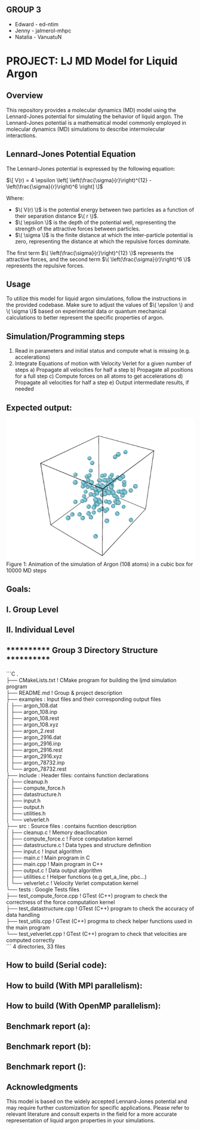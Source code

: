 ## GROUP 3
- Edward  -  ed-ntim
- Jenny   -  jalmerol-mhpc
- Natalia -  VanuatuN 

# PROJECT:  LJ MD Model for Liquid Argon

## Overview

This repository provides a molecular dynamics (MD) model using the Lennard-Jones potential 
for simulating the behavior of liquid argon. The Lennard-Jones potential is a mathematical 
model commonly employed in molecular dynamics (MD) simulations to describe intermolecular interactions.

## Lennard-Jones Potential Equation

The Lennard-Jones potential is expressed by the following equation:

$\[ V(r) = 4 \epsilon \left[ \left(\frac{\sigma}{r}\right)^{12} - \left(\frac{\sigma}{r}\right)^6 \right] \]$

Where:
- $\( V(r) \)$ is the potential energy between two particles as a function of their separation distance $\( r \)$.
- $\( \epsilon \)$ is the depth of the potential well, representing the strength of the attractive forces between particles.
- $\( \sigma \)$ is the finite distance at which the inter-particle potential is zero, representing the distance at which 
the repulsive forces dominate.

The first term $\( \left(\frac{\sigma}{r}\right)^{12} \)$ represents the attractive forces, 
and the second term $\( \left(\frac{\sigma}{r}\right)^6 \)$ represents the repulsive forces.

## Usage

To utilize this model for liquid argon simulations, follow the instructions in the provided codebase. 
Make sure to adjust the values of $\( \epsilon \) and \( \sigma \)$ based on experimental data or 
quantum mechanical calculations to better represent the specific properties of argon.


## Simulation/Programming steps
1. Read in parameters and initial status and compute what is missing (e.g. accelerations)
2. Integrate Equations of motion with Velocity Verlet for a given number of steps
a) Propagate all velocities for half a step
b) Propagate all positions for a full step
c) Compute forces on all atoms to get accelerations
d) Propagate all velocities for half a step
e) Output intermediate results, if needed

## Expected output:
![Animation](ljmd.gif)\
Figure 1: Animation of the simulation of Argon (108 atoms) in a cubic box for 10000 MD steps

## Goals:

## I. Group Level

## II. Individual Level

## **********  Group 3 Directory Structure  **********
</pre>
```C
.<br>
├── CMakeLists.txt                ! CMake program for building the ljmd simulation program<br>
├── README.md                     ! Group & project description<br>
├── examples                      : Input files and their corresponding output files<br>
│   ├── argon_108.dat<br>
│   ├── argon_108.inp<br>
│   ├── argon_108.rest<br>
│   ├── argon_108.xyz<br>
│   ├── argon_2.rest<br>
│   ├── argon_2916.dat<br>
│   ├── argon_2916.inp<br>
│   ├── argon_2916.rest<br>
│   ├── argon_2916.xyz<br>
│   ├── argon_78732.inp<br>
│   └── argon_78732.rest<br>
├── include                        : Header files: contains function declarations<br>
│   ├── cleanup.h<br>
│   ├── compute_force.h<br>
│   ├── datastructure.h<br>
│   ├── input.h<br>
│   ├── output.h<br>
│   ├── utilities.h<br>
│   └── velverlet.h<br>
├── src                            : Source files : contains fucntion description<br>
│   ├── cleanup.c                  ! Memory deacllocation<br>
│   ├── compute_force.c            ! Force computation kernel<br>
│   ├── datastructure.c            ! Data types and structure definition<br>
│   ├── input.c                    ! Input algorithm<br>
│   ├── main.c                     ! Main program in C<br>
│   ├── main.cpp                   ! Main program in C++<br>
│   ├── output.c                   ! Data output algorithm<br>
│   ├── utilities.c                ! Helper functions (e.g get_a_line, pbc...)<br>
│   └── velverlet.c                ! Velocity Verlet computation kernel<br>
└── tests                          : Google Tests files<br>
    ├── test_compute_force.cpp     ! GTest (C++) program to check the correctness of the force computation kernel<br>
    ├── test_datastructure.cpp     ! GTest (C++) program to check the accuracy of data handling<br>
    ├── test_utils.cpp             ! GTest (C++) progrma to check helper functions used in the main program<br>
    └── test_velverlet.cpp         ! GTest (C++) program to check that velocities are computed correctly<br>
```
4 directories, 33 files
</pre>

## How to build (Serial code):

## How to build (With MPI parallelism):

## How to build (With OpenMP parallelism):



## Benchmark report (a):

## Benchmark report (b):

## Benchmark report ():

## Acknowledgments

This model is based on the widely accepted Lennard-Jones potential and may require further customization for specific applications. Please refer to relevant literature and consult experts in the field for a more accurate representation of liquid argon properties in your simulations.